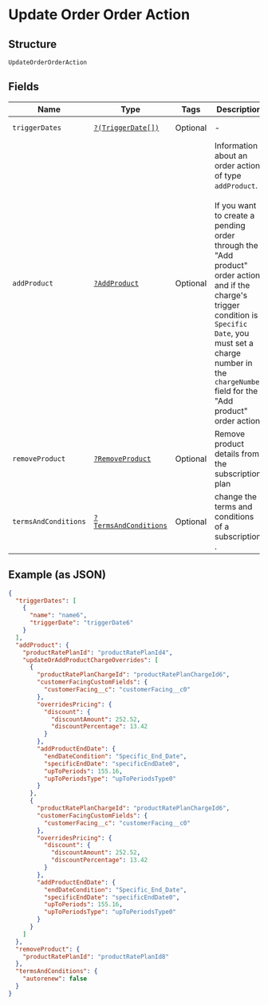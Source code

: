 
# Update Order Order Action

## Structure

`UpdateOrderOrderAction`

## Fields

| Name | Type | Tags | Description | Getter | Setter |
|  --- | --- | --- | --- | --- | --- |
| `triggerDates` | [`?(TriggerDate[])`](../../doc/models/trigger-date.md) | Optional | - | getTriggerDates(): ?array | setTriggerDates(?array triggerDates): void |
| `addProduct` | [`?AddProduct`](../../doc/models/add-product.md) | Optional | Information about an order action of type `addProduct`.<br><br>If you want to create a pending order through the "Add product" order action, and if the charge's trigger condition is `Specific Date`, you must set a charge number in the `chargeNumber` field for the "Add product" order action. | getAddProduct(): ?AddProduct | setAddProduct(?AddProduct addProduct): void |
| `removeProduct` | [`?RemoveProduct`](../../doc/models/remove-product.md) | Optional | Remove product details from the subscription plan | getRemoveProduct(): ?RemoveProduct | setRemoveProduct(?RemoveProduct removeProduct): void |
| `termsAndConditions` | [`?TermsAndConditions`](../../doc/models/terms-and-conditions.md) | Optional | change the terms and conditions of a subscription . | getTermsAndConditions(): ?TermsAndConditions | setTermsAndConditions(?TermsAndConditions termsAndConditions): void |

## Example (as JSON)

```json
{
  "triggerDates": [
    {
      "name": "name6",
      "triggerDate": "triggerDate6"
    }
  ],
  "addProduct": {
    "productRatePlanId": "productRatePlanId4",
    "updateOrAddProductChargeOverrides": [
      {
        "productRatePlanChargeId": "productRatePlanChargeId6",
        "customerFacingCustomFields": {
          "customerFacing__c": "customerFacing__c0"
        },
        "overridesPricing": {
          "discount": {
            "discountAmount": 252.52,
            "discountPercentage": 13.42
          }
        },
        "addProductEndDate": {
          "endDateCondition": "Specific_End_Date",
          "specificEndDate": "specificEndDate0",
          "upToPeriods": 155.16,
          "upToPeriodsType": "upToPeriodsType0"
        }
      },
      {
        "productRatePlanChargeId": "productRatePlanChargeId6",
        "customerFacingCustomFields": {
          "customerFacing__c": "customerFacing__c0"
        },
        "overridesPricing": {
          "discount": {
            "discountAmount": 252.52,
            "discountPercentage": 13.42
          }
        },
        "addProductEndDate": {
          "endDateCondition": "Specific_End_Date",
          "specificEndDate": "specificEndDate0",
          "upToPeriods": 155.16,
          "upToPeriodsType": "upToPeriodsType0"
        }
      }
    ]
  },
  "removeProduct": {
    "productRatePlanId": "productRatePlanId8"
  },
  "termsAndConditions": {
    "autorenew": false
  }
}
```

